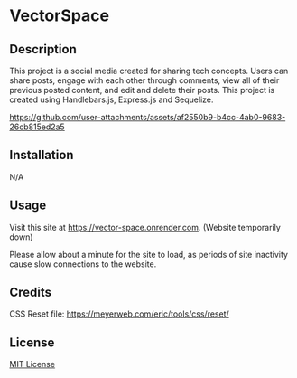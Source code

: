 # VectorSpace

## Description

This project is a social media created for sharing tech concepts. Users can share posts, engage with each other through comments, view all of their previous posted content, and edit and delete their posts. This project is created using Handlebars.js, Express.js and Sequelize.

https://github.com/user-attachments/assets/af2550b9-b4cc-4ab0-9683-26cb815ed2a5

## Installation

N/A

## Usage

Visit this site at https://vector-space.onrender.com. (Website temporarily down)

Please allow about a minute for the site to load, as periods of site inactivity cause slow connections to the website.

## Credits

CSS Reset file: https://meyerweb.com/eric/tools/css/reset/

## License

[MIT License](https://opensource.org/license/mit)
